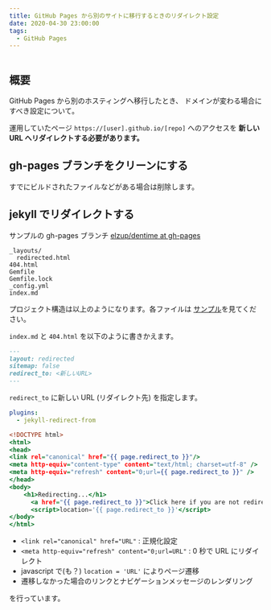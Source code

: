 ```yaml
---
title: GitHub Pages から別のサイトに移行するときのリダイレクト設定
date: 2020-04-30 23:00:00
tags:
  - GitHub Pages
---
```


```toc

```

## 概要

GitHub Pages から別のホスティングへ移行したとき、
ドメインが変わる場合にすべき設定について。

運用していたページ `https://[user].github.io/[repo]` へのアクセスを **新しい URL へリダイレクトする必要があります。**

## gh-pages ブランチをクリーンにする

すでにビルドされたファイルなどがある場合は削除します。

## jekyll でリダイレクトする

サンプルの gh-pages ブランチ
[elzup/dentime at gh\-pages](https://github.com/elzup/dentime/tree/gh-pages)

```
_layouts/
  redirected.html
404.html
Gemfile
Gemfile.lock
_config.yml
index.md
```

プロジェクト構造は以上のようになります。各ファイルは [サンプル](https://github.com/elzup/dentime/tree/gh-pages)を見てください。

`index.md` と `404.html` を以下のように書きかえます。

```md
---
layout: redirected
sitemap: false
redirect_to: <新しいURL>
---
```

`redirect_to` に新しい URL (リダイレクト先) を指定します。

```yml:title=_config.yml
plugins:
  - jekyll-redirect-from
```

```html:title=_layouts/redirected.html
<!DOCTYPE html>
<html>
<head>
<link rel="canonical" href="{{ page.redirect_to }}"/>
<meta http-equiv="content-type" content="text/html; charset=utf-8" />
<meta http-equiv="refresh" content="0;url={{ page.redirect_to }}" />
</head>
<body>
    <h1>Redirecting...</h1>
      <a href="{{ page.redirect_to }}">Click here if you are not redirected.<a>
      <script>location='{{ page.redirect_to }}'</script>
</body>
</html>
```

- `<link rel="canonical" href="URL"` : 正規化設定
- `<meta http-equiv="refresh" content="0;url=URL"` : 0 秒で URL にリダイレクト
- javascript で(も？) `location = 'URL'` によりページ遷移
- 遷移しなかった場合のリンクとナビゲーションメッセージのレンダリング

を行っています。
